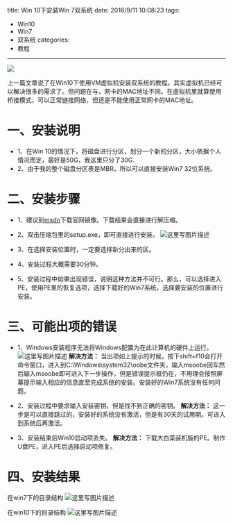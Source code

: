 title: Win 10下安装Win 7双系统
date: 2016/9/11 10:08:23
tags:
- Win10
- Win7
- 双系统
categories:
- 教程
---
![](http://od68ytlrn.bkt.clouddn.com/win10win7%E5%8F%8C%E7%B3%BB%E7%BB%9F.jpg)

上一篇文章说了在Win10下使用VM虚拟机安装双系统的教程。其实虚拟机已经可以解决很多的需求了。但问题在与，网卡的MAC地址不同。在虚拟机里就算使用桥接模式，可以正常链接网络，但还是不能使用正常网卡的MAC地址。

# 一、安装说明
- 1、在Win 10的情况下，将磁盘进行分区，划分一个新的分区，大小依据个人情况而定，最好是50G，我这里只分了30G.
- 2、由于我的整个磁盘分区表是MBR，所以可以直接安装Win7 32位系统。

<!-- more -->

# 二、安装步骤
- 1、建议到[msdn](http://www.itellyou.cn/)下载官网镜像。下载结束会直接进行解压缩。

- 2、双击压缩包里的setup.exe，即可直接进行安装。
![这里写图片描述](http://p7tst3obo.bkt.clouddn.com/20160911195907037?imageView2/0/interlace/1/q/100|watermark/2/text/Y3lhbmcudGVjaA==/font/Y29uc29sYXM=/fontsize/720/fill/I0Q0RUVGMQ==/dissolve/69/gravity/SouthEast/dx/10/dy/10)

- 3、在选择安装位置时，一定要选择新分出来的区。

- 4、安装过程大概需要30分钟。

- 5、安装过程中如果出现错误，说明这种方法并不可行。那么，可以选择进入PE，使用PE里的恢复选项，选择下载好的Win7系统，选择要安装的位置进行安装。

# 三、可能出项的错误
- 1、Windows安装程序无法将Windows配置为在此计算机的硬件上运行。
![这里写图片描述](http://p7tst3obo.bkt.clouddn.com/20160911195651832?imageView2/0/interlace/1/q/100|watermark/2/text/Y3lhbmcudGVjaA==/font/Y29uc29sYXM=/fontsize/720/fill/I0Q0RUVGMQ==/dissolve/69/gravity/SouthEast/dx/10/dy/10)
**解决方法：**
当出项如上提示的时候，按下shift+f10会打开命令窗口，进入到C:\Windows\system32\oobe文件夹，输入msoobe回车然后输入msoobe即可进入下一步操作，但是错误提示框仍在，不用理会按照屏幕提示输入相应的信息直至完成系统的安装。安装好的Win7系统没有任何问题。

- 2、安装过程中要求输入安装密钥，但是找不到正确的密钥。
**解决方法：**
这一步是可以直接跳过的，安装好的系统没有激活，但是有30天的试用期。可进入到系统后再激活。

- 3、安装结束后Win10启动项丢失。
**解决方法：**
下载大白菜装机版的PE。制作U盘PE，进入PE后选择启动项修复。

# 四、安装结果
在win7下的目录结构
![这里写图片描述](http://p7tst3obo.bkt.clouddn.com/20160911195941643?imageView2/0/interlace/1/q/100|watermark/2/text/Y3lhbmcudGVjaA==/font/Y29uc29sYXM=/fontsize/720/fill/I0Q0RUVGMQ==/dissolve/69/gravity/SouthEast/dx/10/dy/10)

在win10下的目录结构
![这里写图片描述](http://p7tst3obo.bkt.clouddn.com/20160911195950538?imageView2/0/interlace/1/q/100|watermark/2/text/Y3lhbmcudGVjaA==/font/Y29uc29sYXM=/fontsize/720/fill/I0Q0RUVGMQ==/dissolve/69/gravity/SouthEast/dx/10/dy/10)
